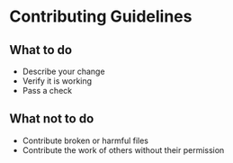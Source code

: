 # Contributing Guidelines

## What to do
- Describe your change
- Verify it is working
- Pass a check

## What not to do
- Contribute broken or harmful files
- Contribute the work of others without their permission
